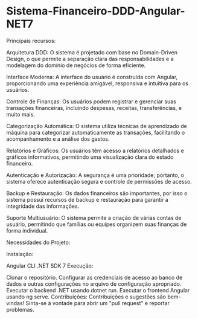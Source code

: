 # Sistema-Financeiro-DDD-Angular-NET7
Principais recursos:

Arquitetura DDD: O sistema é projetado com base no Domain-Driven Design, o que permite a separação clara das responsabilidades e a modelagem do domínio de negócios de forma eficiente.

Interface Moderna: A interface do usuário é construída com Angular, proporcionando uma experiência amigável, responsiva e intuitiva para os usuários.

Controle de Finanças: Os usuários podem registrar e gerenciar suas transações financeiras, incluindo despesas, receitas, transferências, e muito mais.

Categorização Automática: O sistema utiliza técnicas de aprendizado de máquina para categorizar automaticamente as transações, facilitando o acompanhamento e a análise dos gastos.

Relatórios e Gráficos: Os usuários têm acesso a relatórios detalhados e gráficos informativos, permitindo uma visualização clara do estado financeiro.

Autenticação e Autorização: A segurança é uma prioridade; portanto, o sistema oferece autenticação segura e controle de permissões de acesso.

Backup e Restauração: Os dados financeiros são importantes, por isso o sistema possui recursos de backup e restauração para garantir a integridade das informações.

Suporte Multiusuário: O sistema permite a criação de várias contas de usuário, permitindo que famílias ou equipes organizem suas finanças de forma individual.

Necessidades do Projeto:

Instalação:

Angular CLI
.NET SDK 7
Execução:

Clonar o repositório.
Configurar as credenciais de acesso ao banco de dados e outras configurações no arquivo de configuração apropriado.
Executar o backend .NET usando dotnet run.
Executar o frontend Angular usando ng serve.
Contribuições:
Contribuições e sugestões são bem-vindas! Sinta-se à vontade para abrir um "pull request" e reportar problemas.
